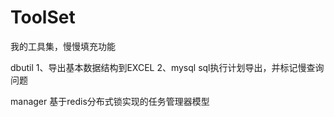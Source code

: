 # ToolSet
我的工具集，慢慢填充功能

dbutil
1、导出基本数据结构到EXCEL
2、mysql sql执行计划导出，并标记慢查询问题

manager
基于redis分布式锁实现的任务管理器模型
